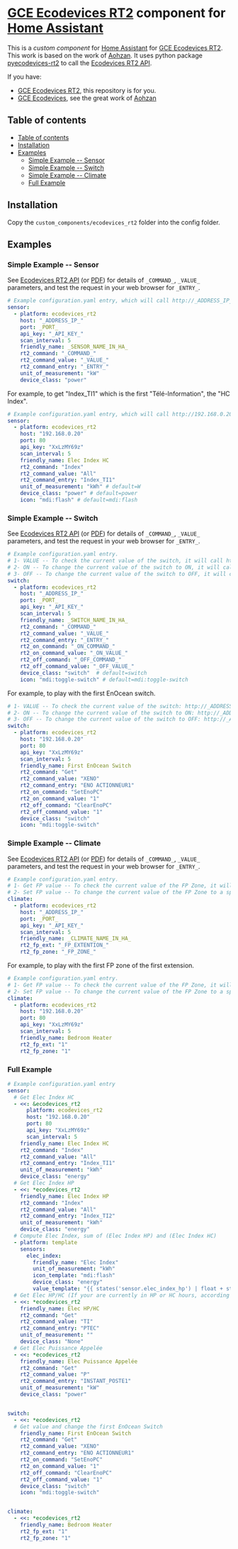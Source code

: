 # [GCE Ecodevices RT2](http://gce-electronics.com/fr/home/1345-suivi-consommation-ecodevices-rt2-3760309690049.html) component for [Home Assistant](https://www.home-assistant.io/)

This is a *custom component* for [Home Assistant](https://www.home-assistant.io/) for [GCE Ecodevices RT2](http://gce-electronics.com/fr/home/1345-suivi-consommation-ecodevices-rt2-3760309690049.html). This work is based on the work of [Aohzan](https://github.com/Aohzan/ecodevices).
It uses python package [pyecodevices-rt2](https://github.com/pcourbin/pyecodevices_rt2) to call the [Ecodevices RT2 API](https://forum.gce-electronics.com/uploads/default/original/2X/1/1471f212a720581eb3a04c5ea632bb961783b9a0.pdf).

If you have:
- [GCE Ecodevices RT2](http://gce-electronics.com/fr/home/1345-suivi-consommation-ecodevices-rt2-3760309690049.html), this repository is for you.
- [GCE Ecodevices](http://gce-electronics.com/fr/carte-relais-ethernet-module-rail-din/409-teleinformation-ethernet-ecodevices.html), see the great work of [Aohzan](https://github.com/Aohzan/ecodevices)

## Table of contents
  - [Table of contents](#table-of-contents)
  - [Installation](#installation)
  - [Examples](#examples)
    - [Simple Example -- Sensor](#simple-example----sensor)
    - [Simple Example -- Switch](#simple-example----switch)
    - [Simple Example -- Climate](#simple-example----climate)
    - [Full Example](#full-example)

    
## Installation
Copy the `custom_components/ecodevices_rt2` folder into the config folder.

## Examples

### Simple Example -- Sensor
See [Ecodevices RT2 API](https://gce.ovh/wiki/index.php?title=API_EDRT) (or [PDF](https://forum.gce-electronics.com/uploads/default/original/2X/1/1471f212a720581eb3a04c5ea632bb961783b9a0.pdf)) for details of `_COMMAND_`, `_VALUE_` parameters, and test the request in your web browser for `_ENTRY_`.
```yaml
# Example configuration.yaml entry, which will call http://_ADDRESS_IP_:_PORT_/api/xdevices.json?key=_API_KEY_&_COMMAND_=_VALUE_ and get _ENTRY_ in the JSON response. 
sensor:
  - platform: ecodevices_rt2
    host: "_ADDRESS_IP_"
    port: _PORT_   
    api_key: "_API_KEY_"
    scan_interval: 5
    friendly_name: _SENSOR_NAME_IN_HA_
    rt2_command: "_COMMAND_"
    rt2_command_value: "_VALUE_"
    rt2_command_entry: "_ENTRY_"
    unit_of_measurement: "kW"
    device_class: "power"
```

For example, to get "Index_TI1" which is the first "Télé-Information", the "HC Index".
```yaml
# Example configuration.yaml entry, which will call http://192.168.0.20:80/api/xdevices.json?key=XxLzMY69z&Index=All and get "Index_TI1" in the JSON response.
sensor:
  - platform: ecodevices_rt2
    host: "192.168.0.20"
    port: 80    
    api_key: "XxLzMY69z"
    scan_interval: 5
    friendly_name: Elec Index HC
    rt2_command: "Index"
    rt2_command_value: "All"
    rt2_command_entry: "Index_TI1"
    unit_of_measurement: "kWh" # default=W
    device_class: "power" # default=power
    icon: "mdi:flash" # default=mdi:flash
```

### Simple Example -- Switch
See [Ecodevices RT2 API](https://gce.ovh/wiki/index.php?title=API_EDRT) (or [PDF](https://forum.gce-electronics.com/uploads/default/original/2X/1/1471f212a720581eb3a04c5ea632bb961783b9a0.pdf)) for details of `_COMMAND_`, `_VALUE_` parameters, and test the request in your web browser for `_ENTRY_`.
```yaml
# Example configuration.yaml entry.
# 1- VALUE -- To check the current value of the switch, it will call http://_ADDRESS_IP_:_PORT_/api/xdevices.json?key=_API_KEY_&_COMMAND_=_VALUE_ and get _ENTRY_ in the JSON response.
# 2- ON -- To change the current value of the switch to ON, it will call http://_ADDRESS_IP_:_PORT_/api/xdevices.json?key=_API_KEY_&_ON_COMMAND_=_ON_VALUE_ and it will check if the "status" in the JSON response is equal to "Success".
# 3- OFF -- To change the current value of the switch to OFF, it will call http://_ADDRESS_IP_:_PORT_/api/xdevices.json?key=_API_KEY_&_OFF_COMMAND_=_OFF_VALUE_ and it will check if the "status" in the JSON response is equal to "Success".
switch:
  - platform: ecodevices_rt2
    host: "_ADDRESS_IP_"
    port: _PORT_   
    api_key: "_API_KEY_"
    scan_interval: 5
    friendly_name: _SWITCH_NAME_IN_HA_
    rt2_command: "_COMMAND_"
    rt2_command_value: "_VALUE_"
    rt2_command_entry: "_ENTRY_"
    rt2_on_command: "_ON_COMMAND_"
    rt2_on_command_value: "_ON_VALUE_"
    rt2_off_command: "_OFF_COMMAND_"
    rt2_off_command_value: "_OFF_VALUE_"
    device_class: "switch"  # default=switch
    icon: "mdi:toggle-switch" # default=mdi:toggle-switch
```

For example, to play with the first EnOcean switch.
```yaml
# 1- VALUE -- To check the current value of the switch: http://_ADDRESS_IP_:_PORT_/api/xdevices.json?key=XxLzMY69z&Get=XENO and get "ENO ACTIONNEUR1" in the JSON response.
# 2- ON -- To change the current value of the switch to ON: http://_ADDRESS_IP_:_PORT_/api/xdevices.json?key=XxLzMY69z&SetEnoPC=1 and it will check if the "status" in the JSON response is equal to "Success".
# 3- OFF -- To change the current value of the switch to OFF: http://_ADDRESS_IP_:_PORT_/api/xdevices.json?key=XxLzMY69z&ClearEnoPC=1 and it will check if the "status" in the JSON response is equal to "Success".
switch:
  - platform: ecodevices_rt2
    host: "192.168.0.20"
    port: 80    
    api_key: "XxLzMY69z"
    scan_interval: 5
    friendly_name: First EnOcean Switch
    rt2_command: "Get"
    rt2_command_value: "XENO"
    rt2_command_entry: "ENO ACTIONNEUR1"
    rt2_on_command: "SetEnoPC"
    rt2_on_command_value: "1"
    rt2_off_command: "ClearEnoPC"
    rt2_off_command_value: "1"
    device_class: "switch"
    icon: "mdi:toggle-switch"
```

### Simple Example -- Climate
See [Ecodevices RT2 API](https://gce.ovh/wiki/index.php?title=API_EDRT) (or [PDF](https://forum.gce-electronics.com/uploads/default/original/2X/1/1471f212a720581eb3a04c5ea632bb961783b9a0.pdf)) for details of `_COMMAND_`, `_VALUE_` parameters, and test the request in your web browser for `_ENTRY_`.
```yaml
# Example configuration.yaml entry.
# 1- Get FP value -- To check the current value of the FP Zone, it will call http://_ADDRESS_IP_:_PORT_/api/xdevices.json?key=_API_KEY_&Get=FP and get "FP%s Zone %s" in the JSON response with first %s is _FP_EXTENTION_ and second %s is _FP_ZONE_
# 2- Set FP value -- To change the current value of the FP Zone to a specific mode, it will call http://_ADDRESS_IP_:_PORT_/api/xdevices.json?key=_API_KEY_&_COMMAND_=_VALUE_ with _COMMAND_="SetFP0%s" (%s is computed using _FP_EXTENTION_ and _FP_ZONE_), _VALUE_ is equal to the right mode (0 for CONFORT, 1 for ECO, 2 for AWAY and 3 for NONE) and it will check if the "status" in the JSON response is equal to "Success".
climate:
  - platform: ecodevices_rt2
    host: "_ADDRESS_IP_"
    port: _PORT_   
    api_key: "_API_KEY_"
    scan_interval: 5
    friendly_name: _CLIMATE_NAME_IN_HA_
    rt2_fp_ext: "_FP_EXTENTION_"
    rt2_fp_zone: "_FP_ZONE_"
```

For example, to play with the first FP zone of the first extension.
```yaml
# Example configuration.yaml entry.
# 1- Get FP value -- To check the current value of the FP Zone, it will call http://_ADDRESS_IP_:_PORT_/api/xdevices.json?key=_API_KEY_&Get=FP and get "FP%s Zone %s" in the JSON response with first %s is _FP_EXTENTION_ and second %s is _FP_ZONE_
# 2- Set FP value -- To change the current value of the FP Zone to a specific mode, it will call http://_ADDRESS_IP_:_PORT_/api/xdevices.json?key=_API_KEY_&_COMMAND_=_VALUE_ with _COMMAND_="SetFP0%s" (%s is computed using _FP_EXTENTION_ and _FP_ZONE_), _VALUE_ is equal to the right mode (0 for CONFORT, 1 for ECO, 2 for AWAY and 3 for NONE) and it will check if the "status" in the JSON response is equal to "Success".
climate:
  - platform: ecodevices_rt2
    host: "192.168.0.20"
    port: 80    
    api_key: "XxLzMY69z"
    scan_interval: 5
    friendly_name: Bedroom Heater
    rt2_fp_ext: "1"
    rt2_fp_zone: "1"
```


### Full Example
```yaml
# Example configuration.yaml entry
sensor:
  # Get Elec Index HC
  - <<: &ecodevices_rt2
      platform: ecodevices_rt2
      host: "192.168.0.20"
      port: 80    
      api_key: "XxLzMY69z"
      scan_interval: 5
    friendly_name: Elec Index HC
    rt2_command: "Index"
    rt2_command_value: "All"
    rt2_command_entry: "Index_TI1"
    unit_of_measurement: "kWh"
    device_class: "energy"
  # Get Elec Index HP
  - <<: *ecodevices_rt2
    friendly_name: Elec Index HP
    rt2_command: "Index"
    rt2_command_value: "All"
    rt2_command_entry: "Index_TI2"
    unit_of_measurement: "kWh"
    device_class: "energy"
  # Compute Elec Index, sum of (Elec Index HP) and (Elec Index HC)
  - platform: template
    sensors:
      elec_index:
        friendly_name: "Elec Index"
        unit_of_measurement: "kWh"
        icon_template: "mdi:flash"
        device_class: "energy"
        value_template: "{{ states('sensor.elec_index_hp') | float + states('sensor.elec_index_hc') | float }}"
  # Get Elec HP/HC (If your are currently in HP or HC hours, according to your electrical counter)
  - <<: *ecodevices_rt2
    friendly_name: Elec HP/HC
    rt2_command: "Get"
    rt2_command_value: "TI"
    rt2_command_entry: "PTEC"
    unit_of_measurement: ""
    device_class: "None"
  # Get Elec Puissance Appelée
  - <<: *ecodevices_rt2
    friendly_name: Elec Puissance Appelée
    rt2_command: "Get"
    rt2_command_value: "P"
    rt2_command_entry: "INSTANT_POSTE1"
    unit_of_measurement: "kW"
    device_class: "power"


switch:
  - <<: *ecodevices_rt2
  # Get value and change the first EnOcean Switch
    friendly_name: First EnOcean Switch
    rt2_command: "Get"
    rt2_command_value: "XENO"
    rt2_command_entry: "ENO ACTIONNEUR1"
    rt2_on_command: "SetEnoPC"
    rt2_on_command_value: "1"
    rt2_off_command: "ClearEnoPC"
    rt2_off_command_value: "1"
    device_class: "switch"
    icon: "mdi:toggle-switch"


climate:
  - <<: *ecodevices_rt2
    friendly_name: Bedroom Heater
    rt2_fp_ext: "1"
    rt2_fp_zone: "1"
```
